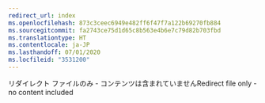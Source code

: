 ```yaml
---
redirect_url: index
ms.openlocfilehash: 873c3ceec6949e482ff6f47f7a122b69270fb884
ms.sourcegitcommit: fa2743ce75d1d65c8b563e4b6e7c79d82b703fbd
ms.translationtype: HT
ms.contentlocale: ja-JP
ms.lasthandoff: 07/01/2020
ms.locfileid: "3531200"
---
```

<span data-ttu-id="b8bff-101">リダイレクト ファイルのみ - コンテンツは含まれていません</span><span class="sxs-lookup"><span data-stu-id="b8bff-101">Redirect file only - no content included</span></span>
